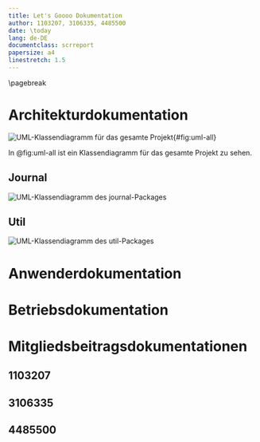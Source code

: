 ```yaml
---
title: Let's Goooo Dokumentation
author: 1103207, 3106335, 4485500
date: \today
lang: de-DE
documentclass: scrreport
papersize: a4
linestretch: 1.5
---
```


\pagebreak

# Architekturdokumentation

![UML-Klassendiagramm für das gesamte Projekt](img/plantuml/all.png){#fig:uml-all}

In @fig:uml-all ist ein Klassendiagramm für das gesamte Projekt zu sehen.

## Journal
![UML-Klassendiagramm des `journal`-Packages](img/plantuml/pkg_journal.png)

## Util
![UML-Klassendiagramm des `util`-Packages](img/plantuml/pkg_util.png)

# Anwenderdokumentation

# Betriebsdokumentation

# Mitgliedsbeitragsdokumentationen

## 1103207

## 3106335

## 4485500
